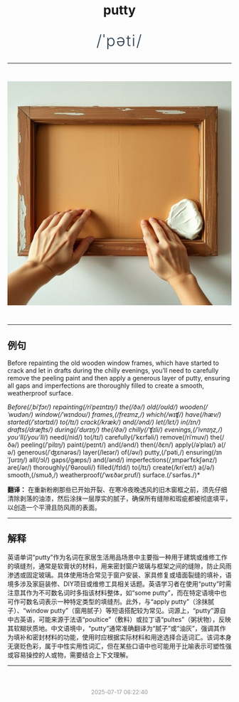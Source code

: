 <div align="center">

# putty

<div style="margin: 30px 0;">
<h1 style="font-size: 2.5em; font-weight: 300; letter-spacing: 2px; margin: 0; color: #2c3e50;">
/ˈpəti/
</h1>
</div>

</div>

---

<div align="center" style="margin: 40px 0;">

![putty](images/putty.png)

</div>

---

## 例句

Before repainting the old wooden window frames, which have started to crack and let in drafts during the chilly evenings, you’ll need to carefully remove the peeling paint and then apply a generous layer of putty, ensuring all gaps and imperfections are thoroughly filled to create a smooth, weatherproof surface.

*Before(/ˌbiˈfɔr/) repainting(/riˈpeɪntɪŋ/) the(/ðə/) old(/oʊld/) wooden(/ˈwʊdən/) window(/ˈwɪndoʊ/) frames,(/freɪmz,/) which(/wɪʧ/) have(/hæv/) started(/ˈstɑrtɪd/) to(/tɪ/) crack(/kræk/) and(/ənd/) let(/lɛt/) in(/ɪn/) drafts(/dræfts/) during(/ˈdʊrɪŋ/) the(/ðə/) chilly(/ˈʧɪli/) evenings,(/ˈivnɪŋz,/) you’ll(/you’ll*/) need(/nid/) to(/tɪ/) carefully(/ˈkɛrfəli/) remove(/riˈmuv/) the(/ðə/) peeling(/ˈpilɪŋ/) paint(/peɪnt/) and(/ənd/) then(/ðɛn/) apply(/əˈplaɪ/) a(/ə/) generous(/ˈʤɛnərəs/) layer(/leɪər/) of(/əv/) putty,(/ˈpəti,/) ensuring(/ɪnˈʃʊrɪŋ/) all(/ɔl/) gaps(/gæps/) and(/ənd/) imperfections(/ˌɪmpərˈfɛkʃənz/) are(/ər/) thoroughly(/ˈθəroʊli/) filled(/fɪld/) to(/tɪ/) create(/kriˈeɪt/) a(/ə/) smooth,(/smuð,/) weatherproof(/ˈwɛðərˌpruf/) surface.(/ˈsərfəs./)*

**翻译：** 在重新粉刷那些已开始开裂、在寒冷夜晚透风的旧木窗框之前，须先仔细清除剥落的油漆，然后涂抹一层厚实的腻子，确保所有缝隙和瑕疵都被彻底填平，以创造一个平滑且防风雨的表面。

---

## 解释

英语单词“putty”作为名词在家居生活用品场景中主要指一种用于建筑或维修工作的填缝剂，通常是软膏状的材料，用来密封窗户玻璃与框架之间的缝隙，防止风雨渗透或固定玻璃。具体使用场合常见于窗户安装、家具修复或墙面裂缝的填补，语境多涉及家庭装修、DIY项目或维修工具相关话题。英语学习者在使用“putty”时需注意其作为不可数名词时多指该材料整体，如“some putty”，而在特定语境中也可作可数名词表示一种特定类型的填缝剂。此外，与“apply putty”（涂抹腻子）、“window putty”（窗用腻子）等短语搭配较为常见。词源上，“putty”源自中古英语，可能来源于法语“poultice”（敷料）或拉丁语“pultes”（粥状物），反映其软糊状质地。中文语境中，“putty”通常准确翻译为“腻子”或“油灰”，强调其作为填补和密封材料的功能，使用时应根据实际材料和用途选择合适词汇。该词本身无褒贬色彩，属于中性实用性词汇，但在某些口语中也可能用于比喻表示可塑性强或容易操控的人或物，需要结合上下文理解。


---

<div align="center" style="margin-top: 50px;">
<small style="color: #999; font-size: 0.9em;">2025-07-17 06:22:40</small>
</div>
